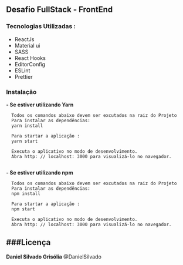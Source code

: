 ## Desafio FullStack - FrontEnd 

### Tecnologias Utilizadas :

* ReactJs
* Material ui
* SASS
* React Hooks
* EditorConfig
* ESLint
* Prettier

### Instalação

**- Se estiver utilizando Yarn**

```
  Todos os comandos abaixo devem ser excutados na raiz do Projeto 
  Para instalar as dependências:
  yarn install   
  
  Para startar a aplicação :
  yarn start 
  
  Executa o aplicativo no modo de desenvolvimento.
  Abra http: // localhost: 3000 para visualizá-lo no navegador. 
   
```

**- Se estiver utilizando npm**

```
  Todos os comandos abaixo devem ser excutados na raiz do Projeto 
  Para instalar as dependências:
  npm install   
  
  Para startar a aplicação :
  npm start 
  
  Executa o aplicativo no modo de desenvolvimento.
  Abra http: // localhost: 3000 para visualizá-lo no navegador. 
```

###Licença
----
**Daniel Silvado Grisólia** @DanielSilvado

